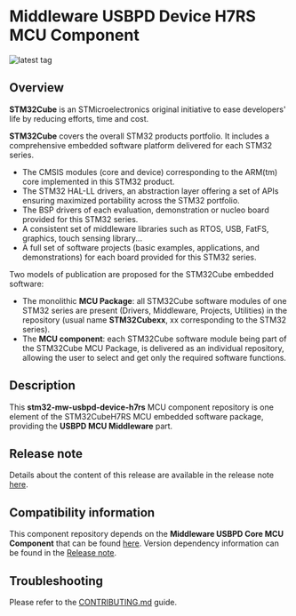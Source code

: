 # Middleware USBPD Device H7RS MCU Component

![latest tag](https://img.shields.io/github/v/tag/STMicroelectronics/stm32-mw-usbpd-device-h7rs.svg?color=brightgreen)

## Overview

**STM32Cube** is an STMicroelectronics original initiative to ease developers' life by reducing efforts, time and cost.

**STM32Cube** covers the overall STM32 products  portfolio. It includes a comprehensive embedded software platform delivered for each STM32 series.
   * The CMSIS modules (core and device) corresponding to the ARM(tm) core implemented in this STM32 product.
   * The STM32 HAL-LL drivers, an abstraction layer offering a set of APIs ensuring maximized portability across the STM32 portfolio.
   * The BSP drivers of each evaluation, demonstration or nucleo board provided for this STM32 series.
   * A consistent set of middleware libraries such as RTOS, USB, FatFS, graphics, touch sensing library...
   * A full set of software projects (basic examples, applications, and demonstrations) for each board provided for this STM32 series.

Two models of publication are proposed for the STM32Cube embedded software:
   * The monolithic **MCU Package**: all STM32Cube software modules of one STM32 series are present (Drivers, Middleware, Projects, Utilities) in the repository (usual name **STM32Cubexx**, xx corresponding to the STM32 series).
   * The **MCU component**: each STM32Cube software module being part of the STM32Cube MCU Package, is delivered as an individual repository, allowing the user to select and get only the required software functions.

## Description

This **stm32-mw-usbpd-device-h7rs** MCU component repository is one element of the STM32CubeH7RS MCU embedded software package, providing the **USBPD MCU Middleware** part.

## Release note

Details about the content of this release are available in the release note [here](https://htmlpreview.github.io/?https://github.com/STMicroelectronics/stm32-mw-usbpd-device-h7rs/blob/main/Release_Notes.html).

## Compatibility information

This component repository depends on the **Middleware USBPD Core MCU Component** that can be found [here](https://github.com/STMicroelectronics/stm32-mw-usbpd-core).
Version dependency information can be found in the [Release note](https://github.com/STMicroelectronics/stm32-mw-usbpd-device-h7rs#release-note).

## Troubleshooting

Please refer to the [CONTRIBUTING.md](CONTRIBUTING.md) guide.

